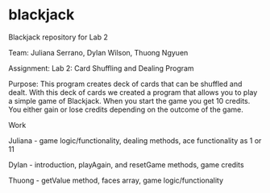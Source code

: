 # blackjack
Blackjack repository for Lab 2

Team: Juliana Serrano, Dylan Wilson, Thuong Ngyuen

Assignment: Lab 2: Card Shuffling and Dealing Program

Purpose:
This program creates deck of cards that can be shuffled and dealt. With this deck of cards we
created a program that allows you to play a simple game of Blackjack. When you start the game
you get 10 credits. You either gain or lose credits depending on the outcome of the game.

Work

Juliana - game logic/functionality, dealing methods, ace functionality as 1 or 11

Dylan - introduction, playAgain, and resetGame methods, game credits

Thuong - getValue method, faces array, game logic/functionality

